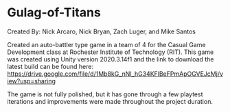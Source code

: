 # Gulag-of-Titans
Created By: Nick Arcaro, Nick Bryan, Zach Luger, and Mike Santos

Created an auto-battler type game in a team of 4 for the Casual Game Development class at Rochester Institute of Technology (RIT). This game was 
created using Unity version 2020.3.14f1 and the link to download the latest build can be found here: 
https://drive.google.com/file/d/1Mb8kG_nNI_hG34KFlBeFPmApOGVEJcMj/view?usp=sharing

The game is not fully polished, but it has gone through a few playtest iterations and improvements were made throughout the project duration.
